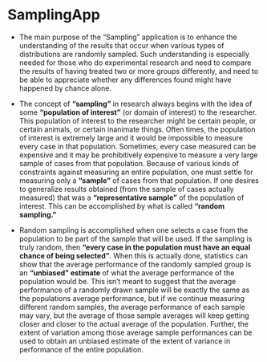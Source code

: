 # SamplingApp

- The main purpose of the “Sampling” application is to enhance the understanding of the results that occur when various types of distributions are randomly sampled. Such understanding is especially needed for those who do experimental research and need to compare the results of having treated two or more groups differently, and need to be able to appreciate whether any differences found might have happened by chance alone.
&nbsp;

- The concept of **“sampling”** in research always begins with the idea of some **“population of interest”** (or domain of interest) to the researcher. This population of interest to the researcher might be certain people, or certain animals, or certain inanimate things. Often times, the population of interest is extremely large and it would be impossible to measure every case in that population. Sometimes, every case measured can be expensive and it may be prohibitively expensive to measure a very large sample of cases from that population. Because of various kinds of constraints against measuring an entire population, one must settle for measuring only a **“sample”** of cases from that population. If one desires to generalize results obtained (from the sample of cases actually measured) that was a **“representative sample”** of the population of interest. This can be accomplished by what is called **“random sampling.”**
&nbsp;

- Random sampling is accomplished when one selects a case from the population to be part of the sample that will be used. If the sampling is truly random, then **“every case in the population must have an equal chance of being selected”**. When this is actually done, statistics can show that the average performance of the randomly sampled group is an **“unbiased” estimate** of what the average performance of the population would be. This isn’t meant to suggest that the average performance of a randomly drawn sample will be exactly the same as the populations average performance, but if we continue measuring different random samples, the average performance of each sample may vary, but the average of those sample averages will keep getting closer and closer to the actual average of the population. Further, the extent of variation among those average sample performances can be used to obtain an unbiased estimate of the extent of variance in performance of the entire population.
&nbsp;